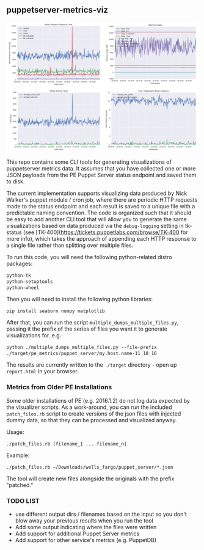 ## puppetserver-metrics-viz

![screenshot](./metrics_viz.jpg)

This repo contains some CLI tools for generating visualizations of puppetserver
metrics data.  It assumes that you have collected one or more JSON payloads
from the PE Puppet Server status endpoint and saved them to disk.

The current implementation supports visualizing data produced by Nick Walker's
puppet module / cron job, where there are periodic HTTP requests made to the
status endpoint and each result is saved to a unique file with a predictable
naming convention.  The code is organized such that it should be easy to add
another CLI tool that will allow you to generate the same visualizations based
on data produced via the `debug-logging` setting in tk-status (see
[TK-400](https://tickets.puppetlabs.com/browse/TK-400 for more info), which
takes the approach of appending each HTTP response to a single file rather
than splitting over multiple files.

To run this code, you will need the following python-related distro packages:

```
python-tk
python-setuptools
python-wheel
```

Then you will need to install the following python libraries:

```
pip install seaborn numpy matplotlib
```

After that, you can run the script `multiple_dumps_multiple_files.py`, passing
it the prefix of the series of files you want it to generate visualizations
for.  e.g.:

```
python ./multiple_dumps_multiple_files.py --file-prefix ./target/pe_metrics/puppet_server/my.host.name-11_18_16
```

The results are currently written to the `./target` directory - open up
`report.html` in your browser.

### Metrics from Older PE Installations

Some older installations of PE (e.g. 2016.1.2) do not log data expected by the visualizer scripts. As a work-around, you can run the included `patch_files.rb` script to create versions of the json files with injected dummy data, so that they can be processed and visualized anyway.

Usage:

    ./patch_files.rb [filename_1 ... filename_n]

Example:

    ./patch_files.rb ~/Downloads/wells_fargo/puppet_server/*.json

The tool will create new files alongside the originals with the prefix "patched."

### TODO LIST

* use different output dirs / filenames based on the input so you don't blow away
  your previous results when you run the tool
* Add some output indicating where the files were written
* Add support for additional Puppet Server metrics
* Add support for other service's metrics (e.g. PuppetDB)
